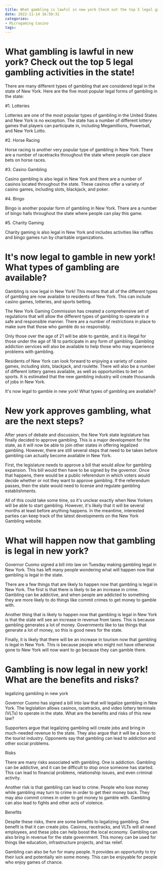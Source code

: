 ```yaml
---
title: What gambling is lawful in new york Check out the top 5 legal gambling activities in the state! 
date: 2022-11-14 16:50:31
categories:
- Microgaming Casino
tags:
---
```



#  What gambling is lawful in new york? Check out the top 5 legal gambling activities in the state! 

There are many different types of gambling that are considered legal in the state of New York. Here are the five most popular legal forms of gambling in the state:

#1. Lotteries 

Lotteries are one of the most popular types of gambling in the United States and New York is no exception. The state has a number of different lottery games that players can participate in, including Megamillions, Powerball, and New York Lotto.

#2. Horse Racing 

Horse racing is another very popular type of gambling in New York. There are a number of racetracks throughout the state where people can place bets on horse races.

#3. Casino Gambling 

Casino gambling is also legal in New York and there are a number of casinos located throughout the state. These casinos offer a variety of casino games, including slots, blackjack, and poker.

#4. Bingo 

Bingo is another popular form of gambling in New York. There are a number of bingo halls throughout the state where people can play this game.

#5. Charity Gaming 

Charity gaming is also legal in New York and includes activities like raffles and bingo games run by charitable organizations.

#  It's now legal to gamble in new york! What types of gambling are available? 

Gambling is now legal in New York! This means that all of the different types of gambling are now available to residents of New York. This can include casino games, lotteries, and sports betting.

The New York Gaming Commission has created a comprehensive set of regulations that will allow the different types of gambling to operate in a safe and responsible manner. There are a number of restrictions in place to make sure that those who gamble do so responsibly.

Only those over the age of 21 will be able to gamble, and it is illegal for those under the age of 18 to participate in any form of gambling. Gambling addiction services will also be available to help those who may experience problems with gambling.

Residents of New York can look forward to enjoying a variety of casino games, including slots, blackjack, and roulette. There will also be a number of different lottery games available, as well as opportunities to bet on sports. It is estimated that the new gambling industry will create thousands of jobs in New York.

It's now legal to gamble in new york! What types of gambling are available?

#  New york approves gambling, what are the next steps?

After years of debate and discussion, the New York state legislature has finally decided to approve gambling. This is a major development for the state, as it will now be able to join other states in offering legalized gambling. However, there are still several steps that need to be taken before gambling can actually become available in New York.

First, the legislature needs to approve a bill that would allow for gambling expansion. This bill would then have to be signed by the governor. Once that happens, there would be a public referendum in which voters would decide whether or not they want to approve gambling. If the referendum passes, then the state would need to license and regulate gambling establishments.

All of this could take some time, so it's unclear exactly when New Yorkers will be able to start gambling. However, it's likely that it will be several months at least before anything happens. In the meantime, interested parties can keep track of the latest developments on the New York Gambling website.

#  What will happen now that gambling is legal in new york? 

Governor Cuomo signed a bill into law on Tuesday making gambling legal in New York. This has left many people wondering what will happen now that gambling is legal in the state.

There are a few things that are likely to happen now that gambling is legal in New York. The first is that there is likely to be an increase in crime. Gambling can be addictive, and when people are addicted to something they are more likely to do things like commit crimes to get money to gamble with.

Another thing that is likely to happen now that gambling is legal in New York is that the state will see an increase in revenue from taxes. This is because gambling generates a lot of money. Governments like to tax things that generate a lot of money, so this is good news for the state.

Finally, it is likely that there will be an increase in tourism now that gambling is legal in New York. This is because people who might not have otherwise gone to New York will now want to go because they can gamble there.

#  Gambling is now legal in new york! What are the benefits and risks?

 legalizing gambling in new york

Governor Cuomo has signed a bill into law that will legalize gambling in New York. The legislation allows casinos, racetracks, and video lottery terminals (VLTs) to operate in the state. What are the benefits and risks of this new law?

Supporters argue that legalizing gambling will create jobs and bring in much-needed revenue to the state. They also argue that it will be a boon to the tourist industry. Opponents say that gambling can lead to addiction and other social problems.

Risks

There are many risks associated with gambling. One is addiction. Gambling can be addictive, and it can be difficult to stop once someone has started. This can lead to financial problems, relationship issues, and even criminal activity.

Another risk is that gambling can lead to crime. People who lose money while gambling may turn to crime in order to get their money back. They may also commit crimes in order to get money to gamble with. Gambling can also lead to fights and other acts of violence.

Benefits

Despite these risks, there are some benefits to legalizing gambling. One benefit is that it can create jobs. Casinos, racetracks, and VLTs will all need employees, and these jobs can help boost the local economy. Gambling can also bring in revenue for the state government. This money can be used for things like education, infrastructure projects, and tax relief.

Gambling can also be fun for many people. It provides an opportunity to try their luck and potentially win some money. This can be enjoyable for people who enjoy games of chance.